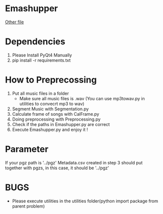 # Emashupper

[Other file](https://goo.gl/38tSPf)
# Dependencies
1. Please Install PyQt4 Manually
2. pip install -r requirements.txt
# How to Preprecossing  
1.  Put all music files in a folder
    * Make sure all music files is .wav (You can use mp3towav.py in utilities to convecrt mp3 to wav)   
3.  Segment Music with Segmentation.py  
4.  Calculate frame of songs with CalFrame.py
5.  Doing preprocessing with Preprocessing.py
6.  Check if the paths in Emashupper.py are correct
7.  Execute Emashupper.py and enjoy it !

# Parameter  

If your pgz path is '../pgz'
Metadata.csv created in step 3 should put together with pgzs, in this case, it should be '../pgz'  

# BUGS
* Please execute utilities in the utilities folder(python import package from parent problem)  
